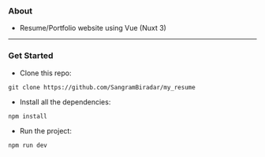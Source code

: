 ### About
- Resume/Portfolio website using Vue (Nuxt 3)
---
### Get Started

- Clone this repo:
```
git clone https://github.com/SangramBiradar/my_resume
```

- Install all the dependencies:
```
npm install
```

- Run the project:
```
npm run dev
```